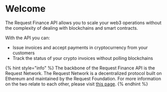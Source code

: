 # Welcome

The Request Finance API allows you to scale your web3 operations without the complexity of dealing with blockchains and smart contracts.&#x20;

With the API you can:

* Issue invoices and accept payments in cryptocurrency from your customers
* Track the status of your crypto invoices without polling blockchains

{% hint style="info" %}
The backbone of the Request Finance API is the Request Network. The Request Network is a decentralized protocol built on Ethereum and maintained by the Request Foundation. For more information on the two relate to each other, please visit [this page](faq.md#what-is-the-relation-between-the-request-finance-api-and-the-request-network).
{% endhint %}

